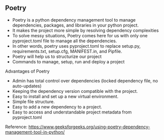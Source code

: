 ## Poetry
- Poetry is a python dependency management tool to manage dependencies, packages, and libraries in your python project. 
- It makes the project more simple by resolving dependency complexities 
- To solve messy situations, Poetry comes here for us with only one pyproject.toml file to manage all the dependencies. 
- In other words, poetry uses pyproject.toml to replace setup.py, requirements.txt, setup.cfg, MANIFEST.in, and Pipfile.
- Poetry will help us to structurize our project
- Commands to manage, setup, run and deploy a project

Advantages of Poetry

- Admin has total control over dependencies (locked dependency file, no auto-updates)
- Keeping the dependency version compatible with the project.
- Easy to install and set up a new virtual environment.
- Simple file structure.
- Easy to add a new dependency to a project.
- Easy to access and understandable project metadata from pyproject.toml



Reference: https://www.geeksforgeeks.org/using-poetry-dependency-management-tool-in-python/
